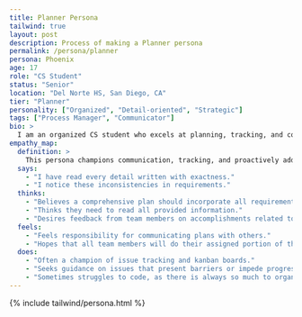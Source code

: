 ```yaml
---
title: Planner Persona
tailwind: true
layout: post
description: Process of making a Planner persona
permalink: /persona/planner
persona: Phoenix
age: 17
role: "CS Student"
status: "Senior"
location: "Del Norte HS, San Diego, CA"
tier: "Planner"
personality: ["Organized", "Detail-oriented", "Strategic"]
tags: ["Process Manager", "Communicator"]
bio: >
  I am an organized CS student who excels at planning, tracking, and communicating with my team. I champion process management and issue tracking, and I am motivated by seeing a comprehensive plan come together. Sometimes, I struggle to balance planning with hands-on technical work, especially when there is a lot to organize or integrate.
empathy_map:
  definition: >
    This persona champions communication, tracking, and proactively addresses barriers to ensure the group stays on track. Sometimes struggles with coding, as they can get caught up prioritizing planning over hands-on technical work.
  says:
    - "I have read every detail written with exactness."
    - "I notice these inconsistencies in requirements."
  thinks:
    - "Believes a comprehensive plan should incorporate all requirements."
    - "Thinks they need to read all provided information."
    - "Desires feedback from team members on accomplishments related to plan."
  feels:
    - "Feels responsibility for communicating plans with others."
    - "Hopes that all team members will do their assigned portion of the work."
  does:
    - "Often a champion of issue tracking and kanban boards."
    - "Seeks guidance on issues that present barriers or impede progress on the plan."
    - "Sometimes struggles to code, as there is always so much to organize, plan, or integrate."
---
```


{% include tailwind/persona.html %}

